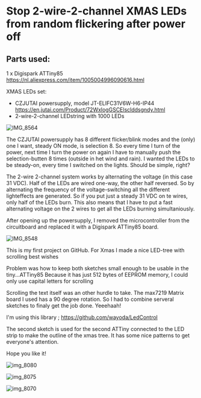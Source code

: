 # Stop 2-wire-2-channel XMAS LEDs from random flickering after power off


## Parts used:

1 x Digispark ATTiny85 https://nl.aliexpress.com/item/1005004996090616.html

XMAS LEDs set:
- CZJUTAI powersupply, model JT-ELIFC31V6W-H6-IP44 https://en.jutai.com/Product/72WxlogGSCElsclddsgndy.html
- 2-wire-2-channel LEDstring with 1000 LEDs

![IMG_8564](https://user-images.githubusercontent.com/45515609/209928261-e8caef38-934a-46cf-b2b6-46beef2f015f.jpeg)

The CZJUTAI powersupply has 8 different flicker/blink modes and the (only) one I want, steady ON mode, is selection 8. So every time I turn of the power, next time I turn the power on again I have to manually push the selection-butten 8 times (outside in het wind and rain). I wanted the LEDs to be steady-on, every time I switched on the lights. Should be simple, right?

The 2-wire 2-channel system works by alternating the voltage (in this case 31 VDC). Half of the LEDs are wired one-way, the other half reversed. So by alternating the frequency of the voltage-switching all the different lighteffects are generated. So if you put just a steady 31 VDC on te wires, only half of the LEDs burn. This also means that I have to put a fast alternating voltage on the 2 wires to get all the LEDs burning simultaniously.

After opening up the powersupply, I removed the microcontroller from the circuitboard and replaced it with a Digispark ATTiny85 board.

![IMG_8548](https://user-images.githubusercontent.com/45515609/209929129-59ca7d4f-bb9b-4bb0-a428-47b8ed94e803.JPG)


This is my first project on GitHub. For Xmas I made a nice LED-tree with scrolling best wishes

Problem was how to keep both sketches small enough to be usable in the tiny...ATTiny85
Because it has just 512 bytes of EEPROM memory, I could only use capital letters for scrolling

Scrolling the text itself was an other hurdle to take. The max7219 Matrix board I used has a 90 degree rotation.
So I had to combine serveral sketches to finaly get the job done. Yeeehaah!

I'm using this library
; https://github.com/wayoda/LedControl


The second sketch is used for the second ATTiny connected to the LED strip to make the outline of the xmas tree.
It has some nice patterns to get everyone's attention.

Hope you like it!

![img_8080](https://user-images.githubusercontent.com/45515609/50308323-2ba22780-049b-11e9-9527-6db87fddcc79.jpg)


![img_8075](https://user-images.githubusercontent.com/45515609/50308214-e4b43200-049a-11e9-99c8-837cc73728cb.jpg)


![img_8070](https://user-images.githubusercontent.com/45515609/50307274-3d360000-0498-11e9-997c-61528e27ea76.JPG)
